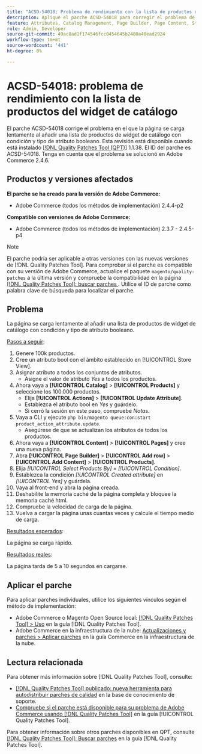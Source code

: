 ```yaml
---
title: "ACSD-54018: Problema de rendimiento con la lista de productos del widget de catálogo"
description: Aplique el parche ACSD-54018 para corregir el problema de Adobe Commerce en el que la página se carga lentamente al añadir una lista de productos de widget de catálogo con condición y tipo de atributo booleano.
feature: Attributes, Catalog Management, Page Builder, Page Content, Storefront
role: Admin, Developer
source-git-commit: 49ac8ad1f174546fcc0454645b2480a40ead2924
workflow-type: tm+mt
source-wordcount: '441'
ht-degree: 0%

---
```


# ACSD-54018: problema de rendimiento con la lista de productos del widget de catálogo

El parche ACSD-54018 corrige el problema en el que la página se carga lentamente al añadir una lista de productos de widget de catálogo con condición y tipo de atributo booleano. Esta revisión está disponible cuando está instalado [[!DNL Quality Patches Tool (QPT)]](https://experienceleague.adobe.com/en/docs/commerce-knowledge-base/kb/announcements/commerce-announcements/magento-quality-patches-released-new-tool-to-self-serve-quality-patches) 1.1.38. El ID del parche es ACSD-54018. Tenga en cuenta que el problema se solucionó en Adobe Commerce 2.4.6.

## Productos y versiones afectados

**El parche se ha creado para la versión de Adobe Commerce:**

* Adobe Commerce (todos los métodos de implementación) 2.4.4-p2

**Compatible con versiones de Adobe Commerce:**

* Adobe Commerce (todos los métodos de implementación) 2.3.7 - 2.4.5-p4

>[!NOTE]
>
>El parche podría ser aplicable a otras versiones con las nuevas versiones de [!DNL Quality Patches Tool]. Para comprobar si el parche es compatible con su versión de Adobe Commerce, actualice el paquete `magento/quality-patches` a la última versión y compruebe la compatibilidad en la página [[!DNL Quality Patches Tool]: buscar parches ](https://experienceleague.adobe.com/tools/commerce-quality-patches/index.html). Utilice el ID de parche como palabra clave de búsqueda para localizar el parche.

## Problema

La página se carga lentamente al añadir una lista de productos de widget de catálogo con condición y tipo de atributo booleano.

<u>Pasos a seguir</u>:

1. Genere 100k productos.
1. Cree un atributo bool con el ámbito establecido en [!UICONTROL Store View].
1. Asignar atributo a todos los conjuntos de atributos.
   * Asigne el valor de atributo *Yes* a todos los productos.
1. Ahora vaya a **[!UICONTROL Catalog]** > **[!UICONTROL Products]** y seleccione los 100.000 productos.
   * Elija **[!UICONTROL Actions]** > **[!UICONTROL Update Attribute]**.
   * Establezca el atributo bool en *Yes* y guárdelo.
   * Si cerró la sesión en este paso, compruebe *Notas*.
1. Vaya a CLI y ejecute `php bin/magento queue:con:start product_action_attribute.update`.
   * Asegúrese de que se actualizan los atributos de todos los productos.
1. Ahora vaya a **[!UICONTROL Content]** > **[!UICONTROL Pages]** y cree una nueva página.
1. Abra **[!UICONTROL Page Builder]** > **[!UICONTROL Add row]** > **[!UICONTROL Add Content]** > **[!UICONTROL Products]**.
1. Elija *[!UICONTROL Select Products By]* = *[!UICONTROL Condition]*.
1. Establezca la condición *[!UICONTROL Created attribute]* en *[!UICONTROL Yes]* y guárdela.
1. Vaya al front-end y abra la página creada.
1. Deshabilite la memoria caché de la página completa y bloquee la memoria caché html.
1. Compruebe la velocidad de carga de la página.
1. Vuelva a cargar la página unas cuantas veces y calcule el tiempo medio de carga.

<u>Resultados esperados</u>:

La página se carga rápido.

<u>Resultados reales</u>:

La página tarda de 5 a 10 segundos en cargarse.

## Aplicar el parche

Para aplicar parches individuales, utilice los siguientes vínculos según el método de implementación:

* Adobe Commerce o Magento Open Source local: [[!DNL Quality Patches Tool] > Uso](https://experienceleague.adobe.com/docs/commerce-operations/tools/quality-patches-tool/usage.html) en la guía [!DNL Quality Patches Tool].
* Adobe Commerce en la infraestructura de la nube: [Actualizaciones y parches > Aplicar parches](https://experienceleague.adobe.com/docs/commerce-cloud-service/user-guide/develop/upgrade/apply-patches.html) en la guía Commerce en la infraestructura de la nube.

## Lectura relacionada

Para obtener más información sobre [!DNL Quality Patches Tool], consulte:

* [[!DNL Quality Patches Tool] publicado: nueva herramienta para autodistribuir parches de calidad](https://experienceleague.adobe.com/en/docs/commerce-knowledge-base/kb/announcements/commerce-announcements/magento-quality-patches-released-new-tool-to-self-serve-quality-patches) en la base de conocimiento de soporte.
* [Compruebe si el parche está disponible para su problema de Adobe Commerce usando [!DNL Quality Patches Tool]](/help/tools/quality-patches-tool/patches-available-in-qpt/check-patch-for-magento-issue-with-magento-quality-patches.md) en la guía [!UICONTROL Quality Patches Tool].


Para obtener información sobre otros parches disponibles en QPT, consulte [[!DNL Quality Patches Tool]: Buscar parches](https://experienceleague.adobe.com/tools/commerce-quality-patches/index.html) en la guía [!DNL Quality Patches Tool].
